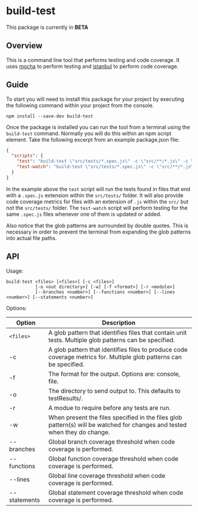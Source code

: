 # build-test

This package is currently in **BETA**

## Overview

This is a command line tool that performs testing and code coverage.
It uses [mocha](https://www.npmjs.com/package/mocha) to perform testing and [istanbul](https://www.npmjs.com/package/istanbul) to perform
code coverage.

## Guide

To start you will need to install this package for your project by executing the following command within your project from the console.

```
npm install --save-dev build-test
``` 
Once the package is installed you can run the tool from a terminal using the `build-test` command.  Normally you will
do this within an npm script element.  Take the following excerpt from an example package.json file:

```JSON
{
  "scripts": {
    "test": "build-test \"src/tests/*.spec.js\" -c \"src/**/*.js\" -c \"!src/tests/**/*.js\" ",
    "test-watch": "build-test \"src/tests/*.spec.js\" -c \"src/**/*.js\" -c \"!src/tests/**/*.js\" -w",
  }
}
```

In the example above the `test` script will run the tests found in files that end with a `.spec.js` extension within the `src/tests/` folder.
It will also provide code coverage metrics for files with an extension of `.js` within the `src/` but not the `src/tests/` folder.
The `test-watch` script will perform testing for the same `.spec.js` files whenever one of them is updated or added.

Also notice that the glob patterns are surrounded by double quotes.  This is necessary in order to prevent the terminal from expanding
the glob patterns into actual file paths.

## API

Usage:
```
build-test <files> [<files>] [-c <files>]  
           [-o <out directory>] [-w] [-f <format>] [-r <module>]  
           [--branches <number>] [--functions <number>] [--lines <number>] [--statements <number>]
```
Options:

| Option | Description |
| ---    | ---         |
| `<files>` | A glob pattern that identifies files that contain unit tests.  Multiple glob patterns can be specified. |
| -c     | A glob pattern that identifies files to produce code coverage metrics for. Multiple glob patterns can be specified. |
| -f     | The format for the output.  Options are: console, file. |
| -o     | The directory to send output to.  This defaults to testResults/. |
| -r     | A modue to require before any tests are run. |
| -w     | When present the files specified in the files glob pattern(s) will be watched for changes and tested when they do change. |
| --branches    | Global branch coverage threshold when code coverage is performed. |
| --functions   | Global function coverage threshold when code coverage is performed. |
| --lines       | Global line coverage threshold when code coverage is performed. |
| --statements  | Global statement coverage threshold when code coverage is performed. |